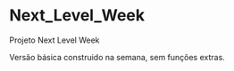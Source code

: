 # Next_Level_Week
 Projeto Next Level Week

Versão básica construido na semana, sem funções extras.
